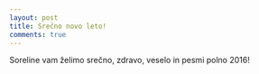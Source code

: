 ```yaml
---
layout: post
title: Srečno novo leto!
comments: true
---
```


Soreline vam želimo srečno, zdravo, veselo in pesmi polno 2016!
